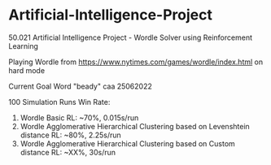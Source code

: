 # Artificial-Intelligence-Project
50.021 Artificial Intelligence Project - Wordle Solver using Reinforcement Learning

Playing Wordle from https://www.nytimes.com/games/wordle/index.html on hard mode

Current Goal Word "beady" caa 25062022

100 Simulation Runs Win Rate:
1. Wordle Basic RL: ~70%, 0.015s/run
2. Wordle Agglomerative Hierarchical Clustering based on Levenshtein distance RL: ~80%, 2.25s/run
3. Wordle Agglomerative Hierarchical Clustering based on Custom distance RL: ~XX%, 30s/run
